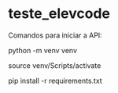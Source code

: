 # teste_elevcode

<p>Comandos para iniciar a API: </p>
<p>python -m venv venv</p>
<p>source venv/Scripts/activate</p>
<p>pip install -r requirements.txt</p>
